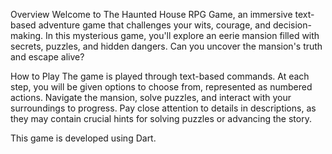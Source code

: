 Overview
Welcome to The Haunted House RPG Game, an immersive text-based adventure game that challenges your wits, courage, and decision-making.
In this mysterious game, you'll explore an eerie mansion filled with secrets, puzzles, and hidden dangers.
Can you uncover the mansion's truth and escape alive?

How to Play
The game is played through text-based commands. 
At each step, you will be given options to choose from, represented as numbered actions.
Navigate the mansion, solve puzzles, and interact with your surroundings to progress.
Pay close attention to details in descriptions, as they may contain crucial hints for solving puzzles or advancing the story.

This game is developed using Dart.
